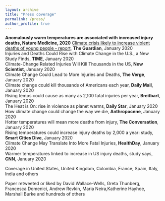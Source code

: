 ```yaml
---
layout: archive
title: "Press coverage"
permalink: /press/
author_profile: true
---
```


<b>Anomalously warm temperatures are associated with increased injury deaths, Nature Medicine, 2020</b>
<a href='https://www.theguardian.com/environment/2020/jan/13/climate-crisis-likely-to-increase-violent-deaths-of-young-people-report' target="_blank">Climate crisis likely to increase violent deaths of young people - report</a>, <b>The Guardian</b>, January 2020<br>
Injuries and Deaths Could Rise with Climate Change in the U.S., a New Study Finds, <b>TIME</b>, January 2020<br>
Climate-Change Related Injuries Will Kill Thousands in the US, <b>New Scientist</b>, January 2020<br>
Climate Change Could Lead to More Injuries and Deaths, <b>The Verge</b>, January 2020<br>
Climate change could kill thousands of Americans each year, <b>Daily Mail</b>, January 2020<br>
Rising temps could cause as many as 2,100 fatal injuries per year, <b>Breitbart</b>, January 2020<br>
The Heat is On: rise in violence as planet warms, <b>Daily Star</b>, January 2020<br>
How climate change could change the way we die, <b>Anthropocene</b>, January 2020<br>
Hotter temperatures will mean more deaths from injury, <b>The Conversation</b>, January 2020<br>
Rising temperatures could increase injury deaths by 2,000 a year: study, <b>Smart Cities Dive</b>, January 2020<br>
Climate Change May Translate Into More Fatal Injuries, <b>HealthDay</b>, January 2020<br>
Warmer temperatures linked to increase in US injury deaths, study says, <b>CNN</b>, January 2020

Coverage in United States, United Kingdom, Colombia, France, Spain, Italy, India and others

Paper retweeted or liked by David Wallace-Wells, Greta Thunberg, Francesca Domenici, Andrew Revkin, Maria Neira,Katherine Hayhoe, Marshall Burke and hundreds of others
